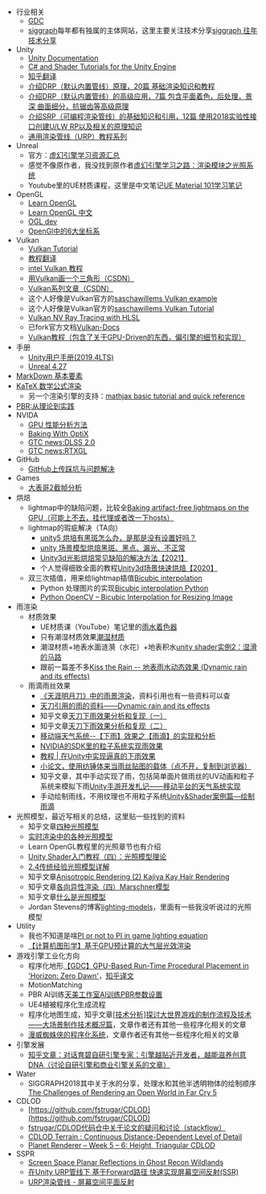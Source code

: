 + 行业相关
    + [GDC](https://gdcvault.com/)
    + [siggraph](https://www.siggraph.org/)每年都有独属的主体网站，这里主要关注技术分享[siggraph 往年技术分享](https://advances.realtimerendering.com/)
+ Unity
    + [Unity Documentation](https://docs.unity3d.com/cn/2019.3/ScriptReference/index.html)
    + [C# and Shader Tutorials for the Unity Engine](https://catlikecoding.com/unity/tutorials/)
    + [知乎翻译](https://zhuanlan.zhihu.com/p/151238164)
    + [介绍DRP（默认内置管线）原理，20篇 基础渲染知识和教程](https://zhuanlan.zhihu.com/p/137429554)
    + [介绍DRP（默认内置管线）的高级应用，7篇 包含平面着色，后处理，景深 曲面细分，抗锯齿等高级原理](https://zhuanlan.zhihu.com/p/151807778)
    + [介绍SRP（可编程渲染管线）的基础知识和引用，12篇 使用2018实验性接口创建U/LW RP以及相关的原理知识](https://zhuanlan.zhihu.com/p/164858999)
    + [通用渲染管线（URP）教程系列](https://zhuanlan.zhihu.com/p/333275514)
+ Unreal
    + 官方：[虚幻引擎学习资源汇总](https://zhuanlan.zhihu.com/p/245768949)
    + 感觉不像原作者，我没找到原作者[虚幻引擎学习之路：渲染模块之光照系统](https://blog.uwa4d.com/archives/Study_unreal4_Rendering_1.html)
    + Youtube里的UE材质课程，这里是中文笔记[UE Material 101学习笔记](https://blog.csdn.net/weixin_43803133/category_10752697.html)
+ OpenGL
    + [Learn OpenGL](https://learnopengl.com/)
    + [Learn OpenGL 中文](https://learnopengl-cn.github.io/)
    + [OGL dev](https://ogldev.org/)
    + [OpenGl中的6大坐标系](https://blog.csdn.net/iispring/article/details/27970937?spm=1001.2014.3001.5501)
+ Vulkan
    + [Vulkan Tutorial](https://vulkan-tutorial.com/Development_environment#page_Windows)
    + [教程翻译](https://blog.csdn.net/hccloud/article/details/81359336?spm=1001.2014.3001.5501)
    + [intel Vulkan 教程](https://www.intel.cn/content/www/cn/zh/developer/articles/training/api-without-secrets-introduction-to-vulkan-preface.html)
    + [用Vulkan画一个三角形（CSDN）](https://blog.csdn.net/yjr3426619/article/details/97394692)
    + [Vulkan系列文章（CSDN）](https://blog.csdn.net/qq_35312463/category_9639121.html?spm=1001.2014.3001.5482)
    + 这个人好像是Vulkan官方的[saschawillems Vulkan example](https://www.saschawillems.de/creations/vulkan-examples/)
    + 这个人好像是Vulkan官方的[saschawillems Vulkan Tutorial](https://www.saschawillems.de/tags/vulkan-tutorial/)
    + [Vulkan NV Ray Tracing with HLSL](https://www.wihlidal.com/blog/graphics/2019-05-28-vk-rust-ray-tracing-hlsl/)
    + 已fork官方文档[Vulkan-Docs](https://github.com/KhronosGroup/Vulkan-Docs/tree/master)
    + [Vulkan教程（包含了关于GPU-Driven的东西，偏引擎的细节和实现）](https://vkguide.dev/docs/gpudriven/gpu_driven_engines/)
+ 手册
    + [Unity用户手册(2019.4LTS)](https://docs.unity3d.com/cn/2019.4/Manual/UnityManual.html)
    + [Unreal 4.27](https://docs.unrealengine.com/4.27/en-US/)
+ [MarkDown 基本要素](https://shd101wyy.github.io/markdown-preview-enhanced/#/zh-cn/markdown-basics)
+ [KaTeX 数学公式渲染](https://katex.org/docs/supported.html)
    + 另一个渲染引擎的支持：[mathjax basic tutorial and quick reference](https://math.meta.stackexchange.com/questions/5020/mathjax-basic-tutorial-and-quick-reference)
+ [PBR:从理论到实践](https://www.pbr-book.org/3ed-2018/contents)
+ NVIDA
    + [GPU 性能分析方法](https://developer.nvidia.com/blog/the-peak-performance-analysis-method-for-optimizing-any-gpu-workload/)
    + [Baking With OptiX](https://developer.nvidia.com/optix-prime-baking-sample)
    + [GTC news:DLSS 2.0](https://zhuanlan.zhihu.com/p/116211994)
    + [GTC news:RTXGL](https://developer.nvidia.com/rtxgi)
+ GitHub
    + [GitHub上传踩坑与问题解决](https://blog.csdn.net/qq_40328147/article/details/119619632)
+ Games
    + [大表哥2截帧分析](https://imgeself.github.io/posts/2020-06-19-graphics-study-rdr2/)
+ 烘焙
    + lightmap中的缺陷问题，比较全[Baking artifact-free lightmaps on the GPU（可能上不去，挂代理或者改一下hosts）
](https://ndotl.wordpress.com/2018/08/29/baking-artifact-free-lightmaps/)
    + lightmap的瑕疵解决（TA向）
        + [unity5 烘培有黑斑怎么办，是那是没有设置好吗？](http://www.manew.com/thread-47496-1-1.html)
        + [unity 场景模型烘焙黑斑、黑点、漏光、不正常](https://www.anbobo.top/unity-%E5%9C%BA%E6%99%AF%E6%A8%A1%E5%9E%8B%E7%83%98%E7%84%99%E9%BB%91%E6%96%91%E3%80%81%E9%BB%91%E7%82%B9%E3%80%81%E6%BC%8F%E5%85%89%E3%80%81%E4%B8%8D%E6%AD%A3%E5%B8%B8/)
        + [Unity3d光影烘焙常见缺陷的解决方法【2021】](https://www.bilibili.com/read/cv9516676)
        + 个人觉得细致全面的教程[Unity3d场景快速烘焙【2020】](https://zhuanlan.zhihu.com/p/78706246)
    + 双三次插值，用来给lightmap插值[Bicubic interpolation](https://en.wikipedia.org/wiki/Bicubic_interpolation)
        + Python 处理图片的实现[Bicubic interpolation Python](https://stackoverflow.com/questions/52700878/bicubic-interpolation-python)
        + [Python OpenCV – Bicubic Interpolation for Resizing Image](https://www.geeksforgeeks.org/python-opencv-bicubic-interpolation-for-resizing-image/)
+ 雨渲染
    + 材质效果
        + UE材质课（YouTube）笔记里的[雨水着色器](https://blog.csdn.net/weixin_43803133/category_10752697.html)
        + 只有潮湿材质效果[潮湿材质](https://baijiahao.baidu.com/s?id=1609386918408231565&wfr=spider&for=pc)
        + 潮湿材质+地表水面涟漪（水花）+地表积水[unity shader实例2：湿滑的马路](https://zhuanlan.zhihu.com/p/54688674)
        + 跟前一篇差不多[Kiss the Rain -- 地表雨水动态效果 (Dynamic rain and its effects)](https://blog.csdn.net/himilong/article/details/50727977)
    + 雨滴雨丝效果
        + [《天涯明月刀》中的雨景渲染](https://gameinstitute.qq.com/community/detail/100054)，资料引用也有一些资料可以查
        + [天刀引用的雨的资料——Dynamic rain and its effects](https://seblagarde.wordpress.com/2012/12/27/water-drop-2a-dynamic-rain-and-its-effects/)
        + 知乎文章[天刀下雨效果分析和复现（一）](https://zhuanlan.zhihu.com/p/276038311)
        + 知乎文章[天刀下雨效果分析和复现（二）](https://zhuanlan.zhihu.com/p/340972339)
        + [移动端天气系统--【下雨】效果之【雨滴】的实现和分析](https://www.freesion.com/article/5159736113/#_32)
        + [NVIDIA的SDK里的粒子系统实现雨效果](https://developer.download.nvidia.cn/SDK/10.5/direct3d/samples.html#rain)
        + [教程 | 在Unity中实现逼真的下雨效果](https://gameinstitute.qq.com/community/detail/120283)
        + [小论文，使用纺锤体来当雨丝贴图的载体（点不开，复制到浏览器）](https://citeseerx.ist.psu.edu/viewdoc/download?doi=10.1.1.508.3314&rep=rep1&type=pdf)
        + 知乎文章，其中手动实现了雨，包括简单面片做雨丝的UV动画和粒子系统来模拟下雨[Unity手游开发札记——移动平台的天气系统实现](https://zhuanlan.zhihu.com/p/29668925)
        + 手动绘制雨线，不用纹理也不用粒子系统[Unity&Shader案例篇—绘制雨滴](https://blog.csdn.net/zhangxiao13627093203/article/details/53325810)
+ 光照模型，最近写相关的总结，这里贴一些找到的资料
    + 知乎文章[四种光照模型](https://zhuanlan.zhihu.com/p/43899251)
    + [实时渲染中的各种光照模型](https://www.qiujiawei.com/lighting-1/)
    + Learn OpenGL教程里的光照章节也有介绍
    + [Unity Shader入门教程（四）：光照模型理论](https://gameinstitute.qq.com/community/detail/125165)
    + [2.4传统经验光照模型详解](https://zhuanlan.zhihu.com/p/376821188)
    + 知乎文章[Anisotropic Rendering (2) Kajiya Kay Hair Rendering](https://zhuanlan.zhihu.com/p/363829203)
    + 知乎文章[各向异性渲染（四）Marschner模型](https://zhuanlan.zhihu.com/p/362175935)
    + 知乎文章[什么是光照模型](https://zhuanlan.zhihu.com/p/49474631)
    + Jordan Stevens的博客[lighting-models](https://www.jordanstevenstechart.com/lighting-models)，里面有一些我没听说过的光照模型
+ Utility
    + 我也不知道是啥[PI or not to PI in game lighting equation](https://seblagarde.wordpress.com/2012/01/08/pi-or-not-to-pi-in-game-lighting-equation/)
    + [【计算机图形学】基于GPU预计算的大气层光效渲染](https://blog.csdn.net/qq_31615919/article/details/85938076)
+ 游戏引擎工业化方向
    + 程序化地形[【GDC】GPU-Based Run-Time Procedural Placement in 'Horizon: Zero Dawn'](https://gdcvault.com/play/1024700/GPU-Based-Run-Time-Procedural)，[知乎译文](https://zhuanlan.zhihu.com/p/367646693)
    + MotionMatching
    + PBR AI训练[天美工作室AI训练PBR参数设置](https://www.sohu.com/a/496979109_204824)
    + UE4植被程序化生成流程
    + 程序化地图生成，知乎文章[[技术分析]探讨大世界游戏的制作流程及技术——大场景制作技术概况篇](https://zhuanlan.zhihu.com/p/162892899)，文章作者还有其他一些程序化相关的文章
    + [漫威蜘蛛侠的程序化系统](https://yaksue.blog.csdn.net/article/details/115217431)，文章作者还有其他一些程序化相关的文章
+ 引擎发展
    + [知乎文章：对话育碧自研引擎专家：引擎越贴近开发者，越能滋养创意DNA（讨论自研引擎和商业引擎关系的文章）](https://zhuanlan.zhihu.com/p/442398797)
+ Water
    + SIGGRAPH2018其中关于水的分享，处理水和其他半透明物体的绘制顺序[The Challenges of Rendering an Open World in Far Cry 5](https://advances.realtimerendering.com/s2018/index.htm)
+ CDLOD
    + [https://github.com/fstrugar/CDLOD](https://github.com/fstrugar/CDLOD)
    + [fstrugar/CDLOD代码仓中关于论文的疑问和讨论（stackflow）](https://gamedev.stackexchange.com/questions/177378/question-about-cdlod-quad-tree)
    + [CDLOD Terrain : Continuous Distance-Dependent Level of Detail](https://svnte.se/cdlod-terrain)
    + [Planet Renderer – Week 5 – 6: Height, Triangular CDLOD](http://leah-lindner.com/blog/2016/11/14/planet-renderer-week-5-6/)
+ SSPR
    + [Screen Space Planar Reflections in Ghost Recon Wildlands](https://remi-genin.github.io/posts/screen-space-planar-reflections-in-ghost-recon-wildlands/)
    + [在Unity URP管线下 基于Forward路径 快速实现屏幕空间反射(SSR)](https://zhuanlan.zhihu.com/p/355949234)
    + [URP渲染管线 - 屏幕空间平面反射](https://zhuanlan.zhihu.com/p/357714920)